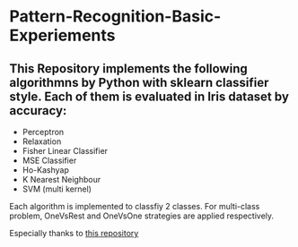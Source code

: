 # Pattern-Recognition-Basic-Experiements

## This Repository implements the following algorithmns by Python with sklearn classifier style. Each of them is evaluated in Iris dataset by accuracy:
* Perceptron
* Relaxation
* Fisher Linear Classifier
* MSE Classifier
* Ho-Kashyap
* K Nearest Neighbour
* SVM (multi kernel)

Each algorithm is implemented to classfiy 2 classes. For multi-class problem, OneVsRest and OneVsOne strategies are applied respectively.

Especially thanks to [this repository](https://github.com/lkj8389/PR-impwork)
